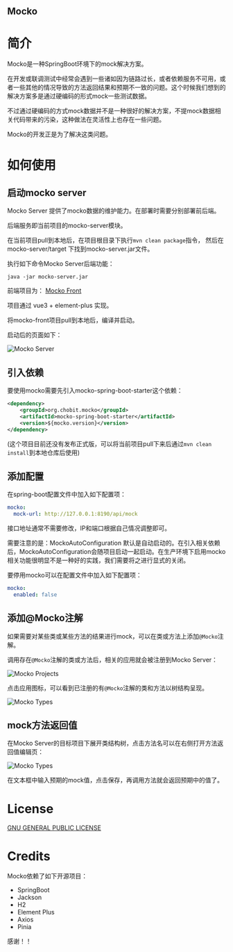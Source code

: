 Mocko
---

# 简介

Mocko是一种SpringBoot环境下的mock解决方案。

在开发或联调测试中经常会遇到一些诸如因为链路过长，或者依赖服务不可用，或者一些其他的情况导致的方法返回结果和预期不一致的问题。这个时候我们想到的解决方案多是通过硬编码的形式mock一些测试数据。

不过通过硬编码的方式mock数据并不是一种很好的解决方案，不提mock数据相关代码带来的污染，这种做法在灵活性上也存在一些问题。

Mocko的开发正是为了解决这类问题。

# 如何使用


## 启动mocko server

Mocko Server 提供了mocko数据的维护能力。在部署时需要分别部署前后端。

后端服务即当前项目的mocko-server模块。

在当前项目pull到本地后，在项目根目录下执行`mvn clean package`指令， 然后在mocko-server/target 下找到mocko-server.jar文件。

执行如下命令Mocko Server后端功能：

```shell
java -jar mocko-server.jar
```

前端项目为： [Mocko Front](https://github.com/zhyea/mocko-front)

项目通过 vue3 + element-plus 实现。

将mocko-front项目pull到本地后，编译并启动。

启动后的页面如下：

![Mocko Server](https://raw.githubusercontent.com/zhyea/mocko/main/doc/imgs/01.png "Mocko Server首页")

## 引入依赖

要使用mocko需要先引入mocko-spring-boot-starter这个依赖：

```xml
<dependency>
    <groupId>org.chobit.mocko</groupId>
    <artifactId>mocko-spring-boot-starter</artifactId>
    <version>${mocko.version}</version>
</dependency>
```
(这个项目目前还没有发布正式版，可以将当前项目pull下来后通过`mvn clean install`到本地仓库后使用)


## 添加配置

在spring-boot配置文件中加入如下配置项：

```yaml
mocko:
  mock-url: http://127.0.0.1:8190/api/mock
```
接口地址通常不需要修改，IP和端口根据自己情况调整即可。

需要注意的是：MockoAutoConfiguration 默认是自动启动的。在引入相关依赖后，MockoAutoConfiguration会随项目启动一起启动。在生产环境下启用mocko相关功能很明显不是一种好的实践，我们需要将之进行显式的关闭。

要停用mocko可以在配置文件中加入如下配置项：

```yaml
mocko:
  enabled: false
```

## 添加@Mocko注解

如果需要对某些类或某些方法的结果进行mock，可以在类或方法上添加`@Mocko`注解。

调用存在`@Mocko`注解的类或方法后，相关的应用就会被注册到Mocko Server：

![Mocko Projects](https://raw.githubusercontent.com/zhyea/mocko/main/doc/imgs/02.png "Mocko应用信息")

点击应用图标，可以看到已注册的有`@Mocko`注解的类和方法以树结构呈现。

![Mocko Types](https://raw.githubusercontent.com/zhyea/mocko/main/doc/imgs/03.png "Mocko类和方法信息")


## mock方法返回值

在Mocko Server的目标项目下展开类结构树，点击方法名可以在右侧打开方法返回值编辑页：

![Mocko Types](https://raw.githubusercontent.com/zhyea/mocko/main/doc/imgs/04.png "Mocko类和方法信息")

在文本框中输入预期的mock值，点击保存，再调用方法就会返回预期中的值了。


# License

[GNU GENERAL PUBLIC LICENSE](https://raw.githubusercontent.com/zhyea/mocko/main/LICENSE)

# Credits

Mocko依赖了如下开源项目：

* SpringBoot
* Jackson
* H2
* Element Plus
* Axios
* Pinia

感谢！！
